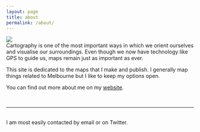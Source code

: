 ```yaml
---
layout: page
title: about
permalink: /about/
---
```


<img class="col one right" src="/img/prof_pic.jpg">

<br/>
Cartography is one of the most important ways in which we orient ourselves and visualise our surroundings. Even though we now have technology like GPS to guide us, maps remain just as important as ever.

This site is dedicated to the maps that I make and publish. I generally map things related to Melbourne but I like to keep my options open. <!-- The code is already in, just name your picture "prof_pic.jpg" and put it in the img folder. --->

You can find out more about me on my <a href="http://philipmallis.com">website</a>.

<br/>
<hr/>
<br/>
<span class="contacticon center">
	<a href="contact{aT}philipmallis.com"><i class="fa fa-envelope-square"></i></a>
	<a href="https://github.com/everythingismaps" target="_blank"><i class="fa fa-github-square"></i></a>
	<a href="http://everythingismaps.tumblr.com" target="_blank"><i class="fa fa-tumblr-square"></i></a>
	<a href="https://twitter.com/philipmallis" target="_blank"><i class="fa fa-twitter-square"></i></a>
</span>

<div class="col three caption">
	I am most easily contacted by email or on Twitter.
</div>

